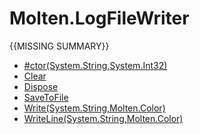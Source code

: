 ﻿  
# Molten.LogFileWriter
{{MISSING SUMMARY}}
  
*  [#ctor(System.String,System.Int32)](docs/Molten.IO/Molten/LogFileWriter/#ctor.md)  
*  [Clear](docs/Molten.IO/Molten/LogFileWriter/Clear.md)  
*  [Dispose](docs/Molten.IO/Molten/LogFileWriter/Dispose.md)  
*  [SaveToFile](docs/Molten.IO/Molten/LogFileWriter/SaveToFile.md)  
*  [Write(System.String,Molten.Color)](docs/Molten.IO/Molten/LogFileWriter/Write.md)  
*  [WriteLine(System.String,Molten.Color)](docs/Molten.IO/Molten/LogFileWriter/WriteLine.md)